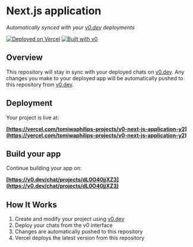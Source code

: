 # Next.js application

*Automatically synced with your [v0.dev](https://v0.dev) deployments*

[![Deployed on Vercel](https://img.shields.io/badge/Deployed%20on-Vercel-black?style=for-the-badge&logo=vercel)](https://vercel.com/tomiwaphilips-projects/v0-next-js-application-y2)
[![Built with v0](https://img.shields.io/badge/Built%20with-v0.dev-black?style=for-the-badge)](https://v0.dev/chat/projects/dL0O40jjXZ3)

## Overview

This repository will stay in sync with your deployed chats on [v0.dev](https://v0.dev).
Any changes you make to your deployed app will be automatically pushed to this repository from [v0.dev](https://v0.dev).

## Deployment

Your project is live at:

**[https://vercel.com/tomiwaphilips-projects/v0-next-js-application-y2](https://vercel.com/tomiwaphilips-projects/v0-next-js-application-y2)**

## Build your app

Continue building your app on:

**[https://v0.dev/chat/projects/dL0O40jjXZ3](https://v0.dev/chat/projects/dL0O40jjXZ3)**

## How It Works

1. Create and modify your project using [v0.dev](https://v0.dev)
2. Deploy your chats from the v0 interface
3. Changes are automatically pushed to this repository
4. Vercel deploys the latest version from this repository